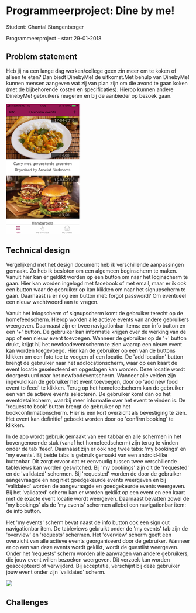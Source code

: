 # Programmeerproject: Dine by me!

Student: Chantal Stangenberger

Programmeerproject - start 29-01-2018

## Problem statement
Heb jij na een lange dag werken/college geen zin meer om te koken of alleen te eten? Dan biedt DinebyMe! de uitkomst.Met behulp van 
DinebyMe! kunnen mensen aangeven wat zij van plan zijn om die avond te gaan koken (met de bijbehorende kosten en specificaties). 
Hierop kunnen andere DinebyMe! gebruikers reageren en bij de aanbieder op bezoek gaan. 

<img src=https://github.com/ChantalStangenberger/Programmeerproject/blob/master/doc/Homefeed.PNG width="200">

## Technical design
Vergelijkend met het design document heb ik verschillende aanpassingen gemaakt. Zo heb ik besloten om een algemeen beginscherm te maken. 
Vanuit hier kan er geklikt worden op een button om naar het loginscherm te gaan. Hier kan worden ingelogd met facebook of met email, maar
er ik ook een button waar de gebruiker op kan klikken om naar het signupscherm te gaan. Daarnaast is er nog een button met: forgot password?
Om eventueel een nieuw wachtwoord aan te vragen. 

Vanuit het inlogscherm of signupscherm komt de gebruiker terecht op de homefeedscherm. Hierop worden alle actieve events van andere gebruikers
weergeven. Daarnaast zijn er twee navigationbar items: een info button en een '+' button. De gebruiker kan informatie krijgen over de werking
van de app of een nieuw event toevoegen. Wanneer de gebruiker op de '+' button drukt, krijgt hij het newfoodeventscherm te zien waarop een 
nieuw event kan worden toegevoegd. Hier kan de gebruiker op een van de buttons klikken om een foto toe te voegen of een locatie. De 
'add location' button brengt de gebruiker naar het addlocationscherm, waar op een kaart de event locatie geselecteerd en opgeslagen kan worden.
Deze locatie wordt doorgestuurd naar het newfoodeventscherm. Wanneer alle velden zijn ingevuld kan de gebruiker het event toevoegen, door op 
'add new food event to feed' te klikken. Terug op het homefeedscherm kan de gebruiker een van de actieve events selecteren. De gebruiker komt 
dan op het eventdetailscherm, waarbij meer informatie over het event te vinden is. De 'request to book' button brengt de gebruiker op het 
bookconfirmationscherm. Hier is een kort overzicht als bevestiging te zien. Het event kan definitief geboekt worden door op 'confirm booking' 
te klikken.

In de app wordt gebruik gemaakt van een tabbar en alle schermen in het bovengenoemde stuk (vanaf het homefeedscherm) zijn terug te vinden 
onder de tab 'feed'. Daarnaast zijn er ook nog twee tabs: 'my bookings' en 'my events'. Bij beide tabs is gebruik gemaakt van een android-like
buttonbar. Dit zorgt ervoor dat er eenvoudig tussen twee verschillende tableviews kan worden geswitched. Bij 'my bookings' zijn dit de 'requested'
en de 'validated' schermen. Bij 'requested' worden de door de gebruiker aangevraagde en nog niet goedgekeurde events weergeven en bij 'validated'
worden de aangevraagde en goedgekeurde events weergeven. Bij het 'validated' scherm kan er worden geklikt op een event en een kaart met de
exacte event locatie wordt weergeven. Daarnaast bevatten zowel de 'my bookings' als de 'my events' schermen allebei een navigationbar item: de info
button. 

Het 'my events' scherm bevat naast de info button ook een sign out navigationbar item. De tableviews gebruikt onder de 'my events' tab zijn de 
'overview' en 'requests' schermen. Het 'overview' scherm geeft een overzicht van alle actieve events georganiseerd door de gebruiker. Wanneer
er op een van deze events wordt geklikt, wordt de guestlist weergeven. Onder het 'requests' scherm worden alle aanvragen van andere gebruikers,
die jouw event willen bezoeken weergeven. Dit verzoek kan worden geaccepteerd of verwijderd. Bij acceptatie, verschijnt bij deze gebruiker jouw
event onder zijn 'validated' scherm.

<img src=https://github.com/ChantalStangenberger/Programmeerproject/blob/master/doc/https://github.com/ChantalStangenberger/Programmeerproject/blob/master/doc/Final%20classes%20.png width="1000">

## Challenges
